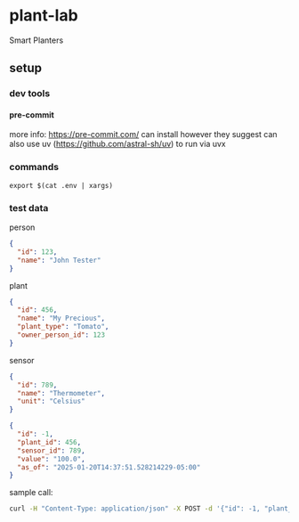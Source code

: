 # plant-lab
Smart Planters

## setup

### dev tools
#### pre-commit
more info: https://pre-commit.com/
can install however they suggest
can also use uv (https://github.com/astral-sh/uv) to run via uvx


### commands
`export $(cat .env | xargs)`

### test data

person

```json
{
  "id": 123,
  "name": "John Tester"
}
```

plant
```json
{
  "id": 456,
  "name": "My Precious",
  "plant_type": "Tomato",
  "owner_person_id": 123
}
```

sensor
```json
{
  "id": 789,
  "name": "Thermometer",
  "unit": "Celsius"
}
```

```json
{
  "id": -1,
  "plant_id": 456,
  "sensor_id": 789,
  "value": "100.0",
  "as_of": "2025-01-20T14:37:51.528214229-05:00"
}
```

sample call:
```bash
curl -H "Content-Type: application/json" -X POST -d '{"id": -1, "plant_id": 456, "sensor_id": 789, "value": "100.0", "as_of": "2025-01-20T14:37:51.528214229-05:00"}' localhost:8080/result
```
